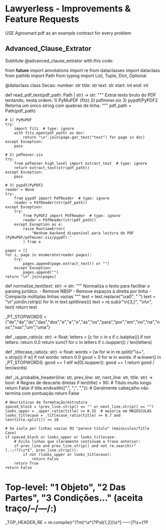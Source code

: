 # Lawyerless - Improvements & Feature Requests

USE Agrosmart.pdf as an example contract for every problem

## Advanced_Clause_Extrator
Subtitute @advanced_clause_extrator with this code:

from __future__ import annotations
import re
from dataclasses import dataclass
from pathlib import Path
from typing import List, Tuple, Dict, Optional


@dataclass
class Secao:
    number: str
    title: str
    text: str
    start: int
    end: int



def read_pdf_text(pdf_path: Path | str) -> str:
    """
    Extrai texto bruto do PDF tentando, nesta ordem:
    1) PyMuPDF (fitz)   2) pdfminer.six   3) pypdf/PyPDF2
    Retorna um único string com quebras de linha.
    """
    pdf_path = Path(pdf_path)

    # 1) PyMuPDF
    try:
        import fitz  # type: ignore
        with fitz.open(pdf_path) as doc:
            return "\n".join(page.get_text("text") for page in doc)
    except Exception:
        pass

    # 2) pdfminer.six
    try:
        from pdfminer.high_level import extract_text  # type: ignore
        return extract_text(str(pdf_path))
    except Exception:
        pass

    # 3) pypdf/PyPDF2
    reader = None
    try:
        from pypdf import PdfReader  # type: ignore
        reader = PdfReader(str(pdf_path))
    except Exception:
        try:
            from PyPDF2 import PdfReader  # type: ignore
            reader = PdfReader(str(pdf_path))
        except Exception as e:
            raise RuntimeError(
                "Nenhum backend disponível para leitura de PDF (PyMuPDF/pdfminer.six/pypdf)."
            ) from e

    pages = []
    for i, page in enumerate(reader.pages):
        try:
            pages.append(page.extract_text() or "")
        except Exception:
            pages.append("")
    return "\n".join(pages)


def normalize_text(text: str) -> str:
    """
    Normaliza o texto para facilitar o parsing jurídico.
    - Remove NBSP
    - Remove espaços à direita por linha
    - Compacta múltiplas linhas vazias
    """
    text = text.replace("\xa0", " ")
    text = "\n".join(ln.rstrip() for ln in text.splitlines())
    text = re.sub(r"\n{3,}", "\n\n", text)
    return text


_PT_STOPWORDS = {"de","da","do","das","dos","e","a","o","as","os","para","por","em","no","na","nos","nas","um","uma"}

def _upper_ratio(s: str) -> float:
    letters = [c for c in s if c.isalpha()]
    if not letters:
        return 0.0
    return sum(1 for c in letters if c.isupper()) / len(letters)

def _titlecase_ratio(s: str) -> float:
    words = [w for w in re.split(r"\s+", s.strip()) if w]
    if not words:
        return 0.0
    good = 0
    for w in words:
        if w.lower() in _PT_STOPWORDS:
            good += 1
        elif w[0].isupper():
            good += 1
    return good / len(words)

def _is_probable_header(line: str, prev_line: str, next_line: str, title: str) -> bool:
    # Regras de descarte diretas
    if len(title) > 90:               # Título muito longo
        return False
    if title.endswith((".", ";", ",")):  # Geralmente cabeçalho não termina com pontuação
        return False

    # Heurísticas de formatação/estrutura
    spaced_block = (prev_line.strip() == "" or next_line.strip() == "")
    looks_upper = _upper_ratio(title) >= 0.55  # maioria em MAIÚSCULAS
    looks_titlecase = _titlecase_ratio(title) >= 0.7 and len(title.split()) <= 10

    # Se isola por linhas vazias OU "parece título" (maiúsculas/Title Case)
    if spaced_block or looks_upper or looks_titlecase:
        # Evita linhas que claramente continuam a frase anterior:
        if prev_line and prev_line.strip() and not re.search(r"[.:;!?]\s*$", prev_line.strip()):
            if not (looks_upper or looks_titlecase):
                return False
        return True
    return False



# Top-level: "1 Objeto", "2 Das Partes", "3 Condições..." (aceita traço/–/—/:)
_TOP_HEADER_RE = re.compile(r"(?m)^\s*(?P<num>\d{1,2})\s*[-–—:]?\s+(?P<title>.{1,100})$")

# Subcláusulas: "2.1", "2.6.1", etc.
_SUB_HEADER_RE = re.compile(r"(?m)^\s*(?P<num>(?:\d+\.)+\d+)\s+(?P<title>.+)$")

def find_top_headers(text: str) -> List[Tuple[int, str, str]]:
    headers: List[Tuple[int, str, str]] = []

    lines = text.splitlines()
    # offsets por linha para mapear índice absoluto -> linha
    offsets, off = [], 0
    for ln in lines:
        offsets.append(off)
        off += len(ln) + 1  # +1 pelo '\n'

    for m in _TOP_HEADER_RE.finditer(text):
        start = m.start()
        # localizar índice da linha via busca binária
        import bisect
        idx = bisect.bisect_right(offsets, start) - 1

        prev_line = lines[idx - 1] if idx - 1 >= 0 else ""
        this_line = lines[idx]
        next_line = lines[idx + 1] if idx + 1 < len(lines) else ""

        num = m.group("num").strip()
        title = m.group("title").strip()

        if _is_probable_header(this_line, prev_line, next_line, title):
            headers.append((start, num, title))

    headers.sort(key=lambda x: x[0])
    return headers

def find_sub_headers(text: str) -> List[Tuple[int, str, str]]:
    headers: List[Tuple[int, str, str]] = []
    for m in _SUB_HEADER_RE.finditer(text):
        start = m.start()
        num = m.group("num").strip()
        title = m.group("title").strip()
        # Evita linhas que terminam com pontuação (normalmente não são cabeçalhos)
        if not title.endswith((".", ";", ",")):
            headers.append((start, num, title))
    headers.sort(key=lambda x: x[0])
    return headers



def segment_sections(text: str, headers: List[Tuple[int, str, str]]) -> List[Secao]:
    if not headers:
        return []
    sections: List[Secao] = []
    for i, (start, num, title) in enumerate(headers):
        end = headers[i + 1][0] if i + 1 < len(headers) else len(text)
        body = text[start:end].strip()
        sections.append(Secao(number=num, title=title, text=body, start=start, end=end))
    return sections


def extract_clauses_from_pdf(
    pdf_path: Path | str,
    *,
    include_top_level: bool = True,
    include_subclauses: bool = True
) -> Dict[str, List[Secao]]:
    """
    Extrai cláusulas de um PDF.
    Retorna um dicionário com chaves "top" e/ou "sub" contendo listas de Secao.
    """
    raw = read_pdf_text(pdf_path)
    text = normalize_text(raw)

    result: Dict[str, List[Secao]] = {}
    if include_top_level:
        top_headers = find_top_headers(text)
        result["top"] = segment_sections(text, top_headers)
    if include_subclauses:
        sub_headers = find_sub_headers(text)
        result["sub"] = segment_sections(text, sub_headers)
    return result



